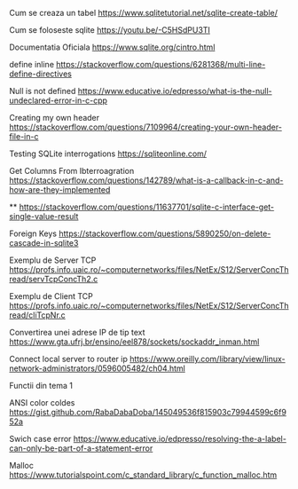 Cum se creaza un tabel
https://www.sqlitetutorial.net/sqlite-create-table/

Cum se foloseste sqlite
https://youtu.be/-C5HSdPU3TI

Documentatia Oficiala
https://www.sqlite.org/cintro.html

define inline
https://stackoverflow.com/questions/6281368/multi-line-define-directives

Null is not defined
https://www.educative.io/edpresso/what-is-the-null-undeclared-error-in-c-cpp

Creating my own header
https://stackoverflow.com/questions/7109964/creating-your-own-header-file-in-c

Testing SQLite interrogations
https://sqliteonline.com/

Get Columns From Ibterroagration
https://stackoverflow.com/questions/142789/what-is-a-callback-in-c-and-how-are-they-implemented

**
https://stackoverflow.com/questions/11637701/sqlite-c-interface-get-single-value-result

Foreign Keys
https://stackoverflow.com/questions/5890250/on-delete-cascade-in-sqlite3

Exemplu de Server TCP
https://profs.info.uaic.ro/~computernetworks/files/NetEx/S12/ServerConcThread/servTcpConcTh2.c

Exemplu de Client TCP
https://profs.info.uaic.ro/~computernetworks/files/NetEx/S12/ServerConcThread/cliTcpNr.c

Convertirea unei adrese IP de tip text
https://www.gta.ufrj.br/ensino/eel878/sockets/sockaddr_inman.html

Connect local server to router ip
https://www.oreilly.com/library/view/linux-network-administrators/0596005482/ch04.html

Functii din tema 1

ANSI color coldes
https://gist.github.com/RabaDabaDoba/145049536f815903c79944599c6f952a

Swich case error
https://www.educative.io/edpresso/resolving-the-a-label-can-only-be-part-of-a-statement-error

Malloc
https://www.tutorialspoint.com/c_standard_library/c_function_malloc.htm



